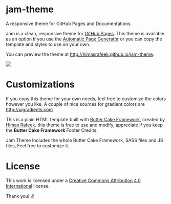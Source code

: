 # jam-theme
A responsive theme for GitHub Pages and Documentations.

Jam is a clean, responsive theme for [GitHub Pages](https://pages.github.com). This theme is available as an option if you use the [Automatic Page Generator](https://help.github.com/articles/creating-pages-with-the-automatic-generator/) or you can copy the template and styles to use on your own.

You can preview the theme at http://himasrafeek.github.io/jam-theme.

![](http://himasrafeek.github.io/jam-theme/screenshot.png)

# Customizations

If you copy this theme for your own needs, feel free to customize the colors however you like. A couple of nice sources for gradient colors are http://uigradients.com

This is a plain HTML template built with [Butter Cake Framework](https://getbuttercake.com/?ref=jamTheme), created by [Himas Rafeek](https://github.com/HimasRafeek). this theme is free to use and modify, appreciate if you keep the **Butter Cake Framework** Footer Credits.

<span class="text-primary weight-600">Jam Theme</span> Includes the whole Butter Cake Framework, SASS files and JS files, Feel free to customize it.


# License

This work is licensed under a [Creative Commons Attribution 4.0 International](http://creativecommons.org/licenses/by/4.0/) license.


Thank you! ✌
